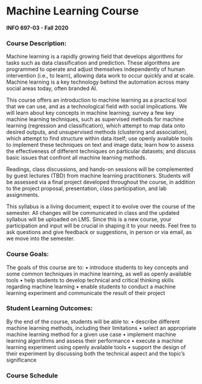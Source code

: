 # Machine Learning Course
**INFO 697-03 - Fall 2020**

### Course Description:

Machine learning is a rapidly growing field that develops algorithms for tasks such as data classification and prediction. These algorithms are programmed to operate and adjust themselves independently of human intervention (i.e., to learn), allowing data work to occur quickly and at scale. Machine learning is a key technology behind the automation across many social areas today, often branded AI.

This course offers an introduction to machine learning as a practical tool that we can use, and as a technological field with social implications. We will learn about key concepts in machine learning; survey a few key machine learning techniques, such as supervised methods for machine learning (regression and classification), which attempt to map data onto desired outputs, and unsupervised methods (clustering and association), which attempt to find structure within data itself; use openly available tools to implement these techniques on text and image data; learn how to assess the effectiveness of different techniques on particular datasets; and discuss basic issues that confront all machine learning methods. 

Readings, class discussions, and hands-on sessions will be complemented by guest lectures (TBD) from machine learning practitioners. Students will be assessed via a final project developed throughout the course, in addition to the project proposal, presentation, class participation, and lab assignments.

This syllabus is a living document; expect it to evolve over the course of the semester. All changes will be communicated in class and the updated syllabus will be uploaded on LMS. Since this is a new course, your participation and input will be crucial in shaping it to your needs. Feel free to ask questions and give feedback or suggestions, in person or via email, as we move into the semester.

### Course Goals:

The goals of this course are to:
•	introduce students to key concepts and some common techniques in machine learning, as well as openly available tools 
•	help students to develop technical and critical thinking skills regarding machine learning 
•	enable students to conduct a machine learning experiment and communicate the result of their project

### Student Learning Outcomes:

By the end of the course, students will be able to:
•	describe different machine learning methods, including their limitations
•	select an appropriate machine learning method for a given use case
•	implement machine learning algorithms and assess their performance
•	execute a machine learning experiment using openly available tools
•	support the design of their experiment by discussing both the technical aspect and the topic’s significance

### Course Schedule
